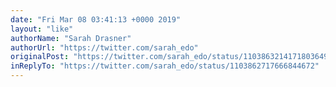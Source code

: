 ```yaml
---
date: "Fri Mar 08 03:41:13 +0000 2019"
layout: "like"
authorName: "Sarah Drasner"
authorUrl: "https://twitter.com/sarah_edo"
originalPost: "https://twitter.com/sarah_edo/status/1103863214171803649"
inReplyTo: "https://twitter.com/sarah_edo/status/1103862717666844672"
---
```

